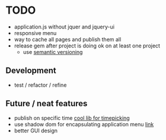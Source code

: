 # TODO
- application.js without jquer and jquery-ui
- responsive menu
- way to cache all pages and publish them all
- release gem after project is doing ok on at least one project
	- use [semantic versioning](http://semver.org/)

## Development
- test / refactor / refine

## Future / neat features
- publish on specific time [cool lib for timepicking](http://amsul.ca/pickadate.js)
- use shadow dom for encapsulating application menu [link](http://www.html5rocks.com/en/tutorials/webcomponents/shadowdom/)
- better GUI design

